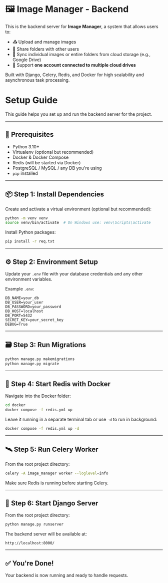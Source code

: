 # 🖼️ Image Manager - Backend

This is the backend server for **Image Manager**, a system that allows users to:

- 📤 Upload and manage images
- 📁 Share folders with other users
- 🔄 Sync individual images or entire folders from cloud storage (e.g., Google Drive)
- 👤 Support **one account connected to multiple cloud drives**

Built with Django, Celery, Redis, and Docker for high scalability and asynchronous task processing.


# Setup Guide

This guide helps you set up and run the backend server for the project.

---

## 🧰 Prerequisites

- Python 3.10+
- Virtualenv (optional but recommended)
- Docker & Docker Compose
- Redis (will be started via Docker)
- PostgreSQL / MySQL / any DB you're using
- `pip` installed

---

## 📦 Step 1: Install Dependencies

Create and activate a virtual environment (optional but recommended):

```bash
python -m venv venv
source venv/bin/activate  # On Windows use: venv\Scripts\activate
```

Install Python packages:

```bash
pip install -r req.txt
```

---

## ⚙️ Step 2: Environment Setup

Update your `.env` file with your database credentials and any other environment variables.

Example `.env`:

```env
DB_NAME=your_db
DB_USER=your_user
DB_PASSWORD=your_password
DB_HOST=localhost
DB_PORT=5432
SECRET_KEY=your_secret_key
DEBUG=True
```

---

## 🗃️ Step 3: Run Migrations

```bash
python manage.py makemigrations
python manage.py migrate
```

---

## 🐳 Step 4: Start Redis with Docker

Navigate into the Docker folder:

```bash
cd docker
docker compose -f redis.yml up
```

Leave it running in a separate terminal tab or use `-d` to run in background:

```bash
docker compose -f redis.yml up -d
```

---

## 🛰️ Step 5: Run Celery Worker

From the root project directory:

```bash
celery -A image_manager worker --loglevel=info
```

Make sure Redis is running before starting Celery.

---

## 🚀 Step 6: Start Django Server

From the root project directory:

```bash
python manage.py runserver
```

The backend server will be available at:

```
http://localhost:8000/
```

---

## ✅ You're Done!

Your backend is now running and ready to handle requests.